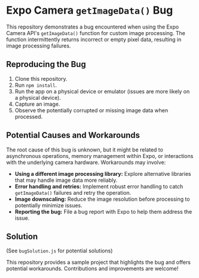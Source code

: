 # Expo Camera `getImageData()` Bug

This repository demonstrates a bug encountered when using the Expo Camera API's `getImageData()` function for custom image processing. The function intermittently returns incorrect or empty pixel data, resulting in image processing failures.

## Reproducing the Bug

1. Clone this repository.
2. Run `npm install`.
3. Run the app on a physical device or emulator (issues are more likely on a physical device).
4. Capture an image.
5. Observe the potentially corrupted or missing image data when processed.

## Potential Causes and Workarounds

The root cause of this bug is unknown, but it might be related to asynchronous operations, memory management within Expo, or interactions with the underlying camera hardware. Workarounds may involve:

* **Using a different image processing library:**  Explore alternative libraries that may handle image data more reliably.
* **Error handling and retries:**  Implement robust error handling to catch `getImageData()` failures and retry the operation.
* **Image downscaling:**  Reduce the image resolution before processing to potentially minimize issues.
* **Reporting the bug:** File a bug report with Expo to help them address the issue.

## Solution

(See `bugSolution.js` for potential solutions)

This repository provides a sample project that highlights the bug and offers potential workarounds.  Contributions and improvements are welcome!